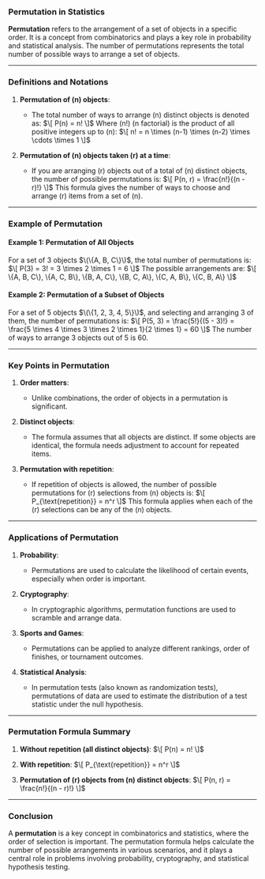 ### **Permutation in Statistics**

**Permutation** refers to the arrangement of a set of objects in a specific order. It is a concept from combinatorics and plays a key role in probability and statistical analysis. The number of permutations represents the total number of possible ways to arrange a set of objects.

---

### **Definitions and Notations**

1. **Permutation of \(n\) objects**:
   - The total number of ways to arrange \(n\) distinct objects is denoted as:
     $\[
     P(n) = n!
     \]$
     Where \(n!\) (n factorial) is the product of all positive integers up to \(n\):
     $\[
     n! = n \times (n-1) \times (n-2) \times \cdots \times 1
     \]$
   
2. **Permutation of \(n\) objects taken \(r\) at a time**:
   - If you are arranging \(r\) objects out of a total of \(n\) distinct objects, the number of possible permutations is:
     $\[
     P(n, r) = \frac{n!}{(n - r)!}
     \]$
     This formula gives the number of ways to choose and arrange \(r\) items from a set of \(n\).

---

### **Example of Permutation**

#### **Example 1: Permutation of All Objects**
For a set of 3 objects $\(\{A, B, C\}\)$, the total number of permutations is:
$\[
P(3) = 3! = 3 \times 2 \times 1 = 6
\]$
The possible arrangements are:
$\[
\{A, B, C\}, \{A, C, B\}, \{B, A, C\}, \{B, C, A\}, \{C, A, B\}, \{C, B, A\}
\]$

#### **Example 2: Permutation of a Subset of Objects**
For a set of 5 objects $\(\{1, 2, 3, 4, 5\}\)$, and selecting and arranging 3 of them, the number of permutations is:
$\[
P(5, 3) = \frac{5!}{(5 - 3)!} = \frac{5 \times 4 \times 3 \times 2 \times 1}{2 \times 1} = 60
\]$
The number of ways to arrange 3 objects out of 5 is 60.

---

### **Key Points in Permutation**

1. **Order matters**:
   - Unlike combinations, the order of objects in a permutation is significant.
   
2. **Distinct objects**:
   - The formula assumes that all objects are distinct. If some objects are identical, the formula needs adjustment to account for repeated items.

3. **Permutation with repetition**:
   - If repetition of objects is allowed, the number of possible permutations for \(r\) selections from \(n\) objects is:
     $\[
     P_{\text{repetition}} = n^r
     \]$
     This formula applies when each of the \(r\) selections can be any of the \(n\) objects.

---

### **Applications of Permutation**

1. **Probability**:
   - Permutations are used to calculate the likelihood of certain events, especially when order is important.
   
2. **Cryptography**:
   - In cryptographic algorithms, permutation functions are used to scramble and arrange data.
   
3. **Sports and Games**:
   - Permutations can be applied to analyze different rankings, order of finishes, or tournament outcomes.

4. **Statistical Analysis**:
   - In permutation tests (also known as randomization tests), permutations of data are used to estimate the distribution of a test statistic under the null hypothesis.

---

### **Permutation Formula Summary**

1. **Without repetition (all distinct objects)**:
   $\[
   P(n) = n!
   \]$

2. **With repetition**:
   $\[
   P_{\text{repetition}} = n^r
   \]$

3. **Permutation of \(r\) objects from \(n\) distinct objects**:
   $\[
   P(n, r) = \frac{n!}{(n - r)!}
   \]$

---

### **Conclusion**

A **permutation** is a key concept in combinatorics and statistics, where the order of selection is important. The permutation formula helps calculate the number of possible arrangements in various scenarios, and it plays a central role in problems involving probability, cryptography, and statistical hypothesis testing.
